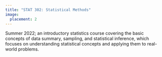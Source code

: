 ```yaml
---
title: "STAT 302: Statistical Methods"
image:
  placement: 2
---
```


Summer 2022; an introductory statistics course covering the basic concepts of data summary, sampling, and statistical inference, which focuses on understanding statistical concepts and applying them to real-world problems.

